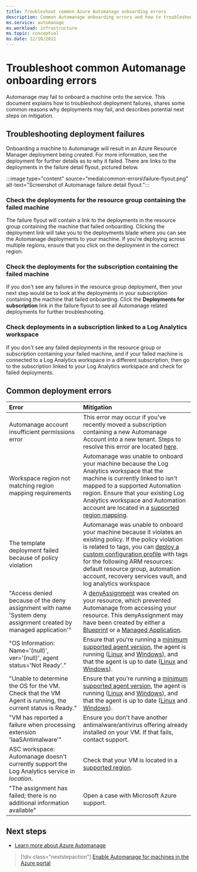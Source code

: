 ```yaml
---
title: Troubleshoot common Azure Automanage onboarding errors
description: Common Automanage onboarding errors and how to troubleshoot them
ms.service: automanage
ms.workload: infrastructure
ms.topic: conceptual
ms.date: 12/10/2021
---
```


# Troubleshoot common Automanage onboarding errors
Automanage may fail to onboard a machine onto the service. This document explains how to troubleshoot deployment failures, shares some common reasons why deployments may fail, and describes potential next steps on mitigation.

## Troubleshooting deployment failures
Onboarding a machine to Automanage will result in an Azure Resource Manager deployment being created. For more information, see the deployment for further details as to why it failed. There are links to the deployments in the failure detail flyout, pictured below.

:::image type="content" source="media\common-errors\failure-flyout.png" alt-text="Screenshot of Automanage failure detail flyout.":::

### Check the deployments for the resource group containing the failed machine
The failure flyout will contain a link to the deployments in the resource group containing the machine that failed onboarding. Clicking the deployment link will take you to the deployments blade where you can see the Automanage deployments to your machine. If you're deploying across multiple regions, ensure that you click on the deployment in the correct region.

### Check the deployments for the subscription containing the failed machine
If you don't see any failures in the resource group deployment, then your next step would be to look at the deployments in your subscription containing the machine that failed onboarding. Click the **Deployments for subscription** link in the failure flyout to see all Automanage related deployments for further troubleshooting. 

### Check deployments in a subscription linked to a Log Analytics workspace
If you don't see any failed deployments in the resource group or subscription containing your failed machine, and if your failed machine is connected to a Log Analytics workspace in a different subscription, then go to the subscription linked to your Log Analytics workspace and check for failed deployments.

## Common deployment errors

| Error                                                                                                            | Mitigation                                                                                                                                                                                                                                                                                                                                                                                                                                                                          |
| :--------------------------------------------------------------------------------------------------------------- | :---------------------------------------------------------------------------------------------------------------------------------------------------------------------------------------------------------------------------------------------------------------------------------------------------------------------------------------------------------------------------------------------------------------------------------------------------------------------------------- |
| Automanage account insufficient permissions error                                                                | This error may occur if you've recently moved a subscription containing a new Automanage Account into a new tenant. Steps to resolve this error are located [here](./repair-automanage-account.md).                                                                                                                                                                                                                                                                                 |
| Workspace region not matching region mapping requirements                                                        | Automanage was unable to onboard your machine because the Log Analytics workspace that the machine is currently linked to isn't mapped to a supported Automation region. Ensure that your existing Log Analytics workspace and Automation account are located in a [supported region mapping](../automation/how-to/region-mappings.md).                                                                                                                                             |
| The template deployment failed because of policy violation                                                       | Automanage was unable to onboard your machine because it violates an existing policy. If the policy violation is related to tags, you can [deploy a custom configuration profile](./virtual-machines-custom-profile.md#create-a-custom-profile-using-azure-resource-manager-templates) with tags for the following ARM resources: default resource group, automation account, recovery services vault, and log analytics workspace                                                  |
| "Access denied because of the deny assignment with name 'System deny assignment created by managed application'" | A [denyAssignment](../role-based-access-control/deny-assignments.md) was created on your resource, which prevented Automanage from accessing your resource. This denyAssignment may have been created by either a [Blueprint](../governance/blueprints/concepts/resource-locking.md) or a [Managed Application](../azure-resource-manager/managed-applications/overview.md).                                                                                                        |
| "OS Information: Name='(null)', ver='(null)', agent status='Not Ready'."                                         | Ensure that you're running a [minimum supported agent version](/troubleshoot/azure/virtual-machines/support-extensions-agent-version), the agent is running ([Linux](/troubleshoot/azure/virtual-machines/linux-azure-guest-agent) and [Windows](/troubleshoot/azure/virtual-machines/windows-azure-guest-agent)), and that the agent is up to date ([Linux](../virtual-machines/extensions/update-linux-agent.md) and [Windows](../virtual-machines/extensions/agent-windows.md)). |
| "Unable to determine the OS for the VM. Check that the VM Agent is running, the current status is Ready."        | Ensure that you're running a [minimum supported agent version](/troubleshoot/azure/virtual-machines/support-extensions-agent-version), the agent is running ([Linux](/troubleshoot/azure/virtual-machines/linux-azure-guest-agent) and [Windows](/troubleshoot/azure/virtual-machines/windows-azure-guest-agent)), and that the agent is up to date ([Linux](../virtual-machines/extensions/update-linux-agent.md) and [Windows](../virtual-machines/extensions/agent-windows.md)). |
| "VM has reported a failure when processing extension 'IaaSAntimalware'"                                          | Ensure you don't have another antimalware/antivirus offering already installed on your VM. If that fails, contact support.                                                                                                                                                                                                                                                                                                                                                          |
| ASC workspace: Automanage doesn't currently support the Log Analytics service in _location_.                     | Check that your VM is located in a [supported region](./overview-about.md#supported-regions).                                                                                                                                                                                                                                                                                                                                                                                       |
| "The assignment has failed; there is no additional information available"                                        | Open a case with Microsoft Azure support.                                                                                                                                                                                                                                                                                                                                                                                                                                           |

## Next steps

* [Learn more about Azure Automanage](./overview-about.md)

> [!div class="nextstepaction"]
> [Enable Automanage for machines in the Azure portal](quick-create-virtual-machines-portal.md)